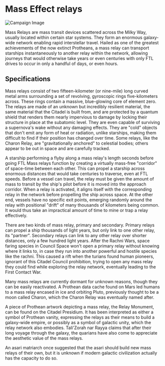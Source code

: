 # Mass Effect relays

![Campaign Image](/media/mass-effect-relays.webp)

Mass Relays are mass transit devices scattered across the Milky Way, usually located within certain star systems. They form an enormous galaxy-wide network enabling rapid interstellar travel. Hailed as one of the greatest achievements of the now extinct Protheans, a mass relay can transport starships instantaneously to another relay within the network, allowing journeys that would otherwise take years or even centuries with only FTL drives to occur in only a handful of days, or even hours.

## Specifications
Mass relays consist of two fifteen-kilometer (or nine-mile) long curved metal arms surrounding a set of revolving, gyroscopic rings five-kilometers across. These rings contain a massive, blue-glowing core of element zero. The relays are made of an unknown but incredibly resilient material, the same material that the Citadel is built from, and are protected by a quantum shield that renders them nearly impervious to damage by locking their structure in place at the subatomic level. They are even capable of surviving a supernova's wake without any damaging effects. They are "cold" objects that don't emit any form of heat or radiation, unlike starships, making them difficult to find if their position has changed over time. Some relays, like the Charon Relay, are "gravitationally anchored" to celestial bodies; others appear to be out in space and are carefully tracked.

A starship performing a flyby along a mass relay's length seconds before going FTL
Mass relays function by creating a virtually mass-free "corridor" of space-time between each other. This can propel a starship across enormous distances that would take centuries to traverse, even at FTL speeds. Before a vessel can travel, the relay must be given the amount of mass to transit by the ship's pilot before it is moved into the approach corridor. When a relay is activated, it aligns itself with the corresponding relay in the network before propelling the ship across space. At the other end, vessels have no specific exit points, emerging randomly around the relay with positional "drift" of many thousands of kilometers being common. It would thus take an impractical amount of time to mine or trap a relay effectively.

There are two kinds of mass relay, primary and secondary. Primary relays can propel a ship thousands of light years, but only link to one other relay, its "partner". Secondary relays can link to any other relay over shorter distances, only a few hundred light years. After the Rachni Wars, space faring species in Council Space won't open a primary relay without knowing where it links to, in case they run into another powerful and hostile species like the rachni. This caused a rift when the turians found human pioneers, ignorant of this Citadel Council prohibition, trying to open any mass relay they could find while exploring the relay network, eventually leading to the First Contact War.

Many mass relays are currently dormant for unknown reasons, though they can be easily reactivated. A Prothean data cache found on Mars led humans to a mass relay encased in ice and orbiting Pluto, previously thought to be a moon called Charon, which the Charon Relay was eventually named after.

A piece of Prothean artwork depicting a mass relay, the Relay Monument, can be found on the Citadel Presidium. It has been interpreted as either a symbol of Prothean vanity, expressing the relays as their means to build a galaxy-wide empire, or possibly as a symbol of galactic unity, which the relay network also embodies. Tali'Zorah nar Rayya claims that after their long voyage through the galaxy, the quarians have also come to appreciate the aesthetic value of the mass relays.

An asari matriarch once suggested that the asari should build new mass relays of their own, but it is unknown if modern galactic civilization actually has the capacity to do so.
